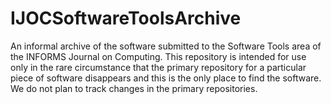 # IJOCSoftwareToolsArchive

An informal archive of the software submitted to the Software Tools
area of the INFORMS Journal on Computing. This repository is intended
for use only in the rare circumstance that the primary repository for
a particular piece of software disappears and this is the only place
to find the software. We do not plan to track changes in the primary
repositories.
